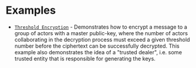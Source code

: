 # Examples

- [`Threshold Encryption`](threshold_enc.rs) - Demonstrates how to encrypt a
message to a group of actors with a master public-key, where the number of
actors collaborating in the decryption process must exceed a given threshold
number before the ciphertext can be successfully decrypted. This example also
demonstrates the idea of a "trusted dealer", i.e. some trusted entity that is
responsible for generating the keys.

